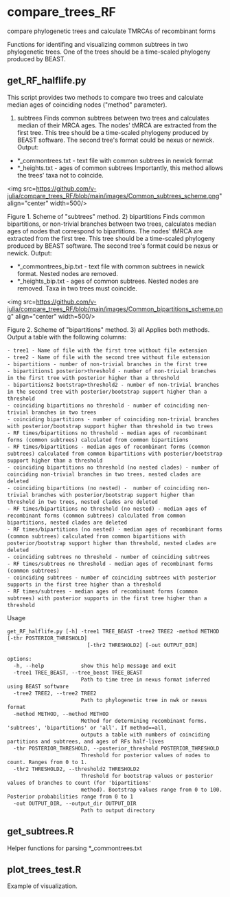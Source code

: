 # compare_trees_RF
compare phylogenetic trees and calculate TMRCAs of recombinant forms 

Functions for identifing and visualizing common subtrees in two phylogenetic trees. One of the trees should be a time-scaled phylogeny produced by BEAST.


## get_RF_halflife.py
This script provides two methods to compare two trees and calculate median ages of coinciding nodes ("method" parameter).

1) subtrees
Finds common subtrees between two trees and calculates median of their MRCA ages. The nodes' tMRCA are extracted from the first tree. This tree should be a time-scaled phylogeny produced by BEAST software. The second tree's format could be nexus or newick. Output:
- *_commontrees.txt - text file with common subtrees in newick format
- *_heights.txt - ages of common subtrees
Importantly, this method allows the trees' taxa not to coincide. 


<img src=https://github.com/v-julia/compare_trees_RF/blob/main/images/Common_subtrees_scheme.png" align="center" width=500/>

Figure 1. Scheme of "subtrees" method.
2) bipartitions
Finds common bipartitions, or non-trivial branches between two trees, calculates median ages of nodes that correspond to bipartitions. The nodes' tMRCA are extracted from the first tree. This tree should be a time-scaled phylogeny produced by BEAST software. The second tree's format could be nexus or newick. Output:
- *_commontrees_bip.txt - text file with common subtrees in newick format. Nested nodes are removed.
- *_heights_bip.txt - ages of common subtrees. Nested nodes are removed.
Taxa in two trees must coincide. 

<img src=https://github.com/v-julia/compare_trees_RF/blob/main/images/Common_bipartitions_scheme.png" align="center" width=500/>

Figure 2. Scheme of "bipartitions" method.
3) all
Applies both methods. Output a table with the following columns:
```
- tree1 - Name of file with the first tree without file extension
- tree2 - Name of file with the second tree without file extension
- bipartitions - number of non-trivial branches in the first tree
- bipartitions1 posterior>threshold - number of non-trivial branches in the first tree with posterior higher than a threshold
- bipartitions2 bootstrap>threshold2 - number of non-trivial branches in the second tree with posterior/bootstrap support higher than a threshold
- coinciding bipartitions no threshold - number of coinciding non-trivial branches in two trees
- coinciding bipartitions - number of coinciding non-trivial branches with posterior/bootstrap support higher than threshold in two trees
- RF times/bipartitions no threshold - median ages of recombinant forms (common subtrees) calculated from common bipartitions 
- RF times/bipartitions - median ages of recombinant forms (common subtrees) calculated from common bipartitions with posterior/bootstrap support higher than a threshold
- coinciding bipartitions no threshold (no nested clades) - number of coinciding non-trivial branches in two trees, nested clades are deleted
- coinciding bipartitions (no nested) -  number of coinciding non-trivial branches with posterior/bootstrap support higher than threshold in two trees, nested clades are deleted
- RF times/bipartitions no threshold (no nested) - median ages of recombinant forms (common subtrees) calculated from common bipartitions, nested clades are deleted
- RF times/bipartitions (no nested) - median ages of recombinant forms (common subtrees) calculated from common bipartitions with posterior/bootstrap support higher than threshold, nested clades are deleted
- coinciding subtrees no threshold - number of coinciding subtrees
- RF times/subtrees no threshold - median ages of recombinant forms (common subtrees) 
- coinciding subtrees - number of coinciding subtrees with posterior supports in the first tree higher than a threshold
- RF times/subtrees - median ages of recombinant forms (common subtrees) with posterior supports in the first tree higher than a threshold
```


Usage
```
get_RF_halflife.py [-h] -tree1 TREE_BEAST -tree2 TREE2 -method METHOD [-thr POSTERIOR_THRESHOLD]
                          [-thr2 THRESHOLD2] [-out OUTPUT_DIR]

options:
  -h, --help            show this help message and exit
  -tree1 TREE_BEAST, --tree_beast TREE_BEAST
                        Path to time tree in nexus format inferred using BEAST software
  -tree2 TREE2, --tree2 TREE2
                        Path to phylogenetic tree in nwk or nexus format
  -method METHOD, --method METHOD
                        Method for determining recombinant forms. 'subtrees', 'bipartitions' or 'all'. If method==all,
                        outputs a table with numbers of coinciding partitions and subtrees, and ages of RFs half-lives
  -thr POSTERIOR_THRESHOLD, --posterior_threshold POSTERIOR_THRESHOLD
                        Threshold for posterior values of nodes to count. Ranges from 0 to 1.
  -thr2 THRESHOLD2, --threshold2 THRESHOLD2
                        Threshold for bootstrap values or posterior values of branches to count (for 'bipartitions'
                        method). Bootstrap values range from 0 to 100. Posterior probabilities range from 0 to 1
  -out OUTPUT_DIR, --output_dir OUTPUT_DIR
                        Path to output directory
```


## get_subtrees.R

Helper functions for parsing *_commontrees.txt


## plot_trees_test.R

Example of visualization.
